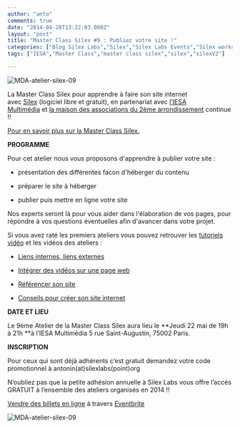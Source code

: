 ```yaml
---
author: "anto"
comments: true
date: "2014-04-28T13:22:03.000Z"
layout: "post"
title: "Master Class Silex #9 : Publiez votre site !"
categories: ["Blog Silex Labs","Silex","Silex Labs Events","Silex workshops","The Blog"]
tags: ["IESA","Master Class","master class silex","silex","silexV2"]

---
```

![MDA-atelier-silex-09](https://www.silexlabs.org/wp-content/uploads/2014/05/MDA-atelier-silex-09-bandeau.png)

La Master Class Silex pour apprendre à faire son site internet avec [Silex](http://www.silex.me) (logiciel libre et gratuit), en partenariat avec [l’IESA Multimédia](http://www.iesamultimedia.fr/) et [la maison des associations du 2ème arrondissement](https://www.facebook.com/MDA02) continue !!

[Pour en savoir plus sur la Master Class Silex.](https://www.silexlabs.org/200928/silex/kick-off-meeting-master-class-silex/)

**PROGRAMME**


Pour cet atelier nous vous proposons d'apprendre à publier votre site :


* présentation des différentes facon d'héberger du contenu

* préparer le site à héberger

* publier puis mettre en ligne votre site

Nos experts seront là pour vous aider dans l'élaboration de vos pages, pour répondre à vos questions éventuelles afin d'avancer dans votre projet.


Si vous avez raté les premiers ateliers vous pouvez retrouver les [tutoriels vidéo](https://www.silexlabs.org/201324/silex/tutorials-silex/tutoriels-video-silex/%20%E2%80%8E) et les vidéos des ateliers :







  * [Liens internes, liens externes](https://www.silexlabs.org/201165/the-blog/master-class-silex-atelier-2-liens-internes-externes-et-embeded/)


  * [Intégrer des vidéos sur une page web](https://www.silexlabs.org/201333/silex/atelier-silex-3-liens-internes-liens-externes-et-liens-embeded/)


  * [Référencer son site](https://www.silexlabs.org/201795/the-blog/compte-rendu-video-de-latelier-5-optimiser-son-referencement/)


  * [Conseils pour créer son site internet](https://www.silexlabs.org/202049/silex/tutorials-silex/compte-rendu-video-de-latelier-7-faites-votre-site/)


**DATE ET LIEU**

Le 9ème Atelier de la Master Class Silex aura lieu le **Jeudi 22 mai de 19h à 21h **à l’IESA Multimédia 5 rue Saint-Augustin, 75002 Paris.

**INSCRIPTION**


Pour ceux qui sont déjà adhérents c’est gratuit demandez votre code promotionnel à antonin(at)silexlabs(point)org




N’oubliez pas que la petite adhésion annuelle à Silex Labs vous offre l’accès GRATUIT à l’ensemble des ateliers organisés en 2014 !!










[Vendre des billets en ligne](http://www.eventbrite.fr/r/etckt) à travers [Eventbrite](http://www.eventbrite.fr?ref=etckt)







![MDA-atelier-silex-09](https://www.silexlabs.org/wp-content/uploads/2014/05/MDA-atelier-silex-09-carre.png)


